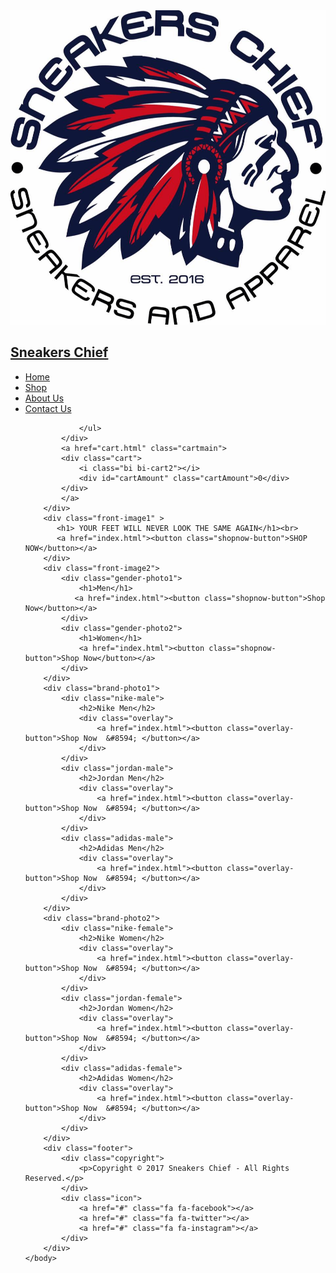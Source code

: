 <!DOCTYPE html>
<html>
    <head>
        <link rel="stylesheet" href="style2.css">
        <link rel="stylesheet" href="style.css">
        <link rel="stylesheet" href="https://cdn.jsdelivr.net/npm/bootstrap-icons@1.8.1/font/bootstrap-icons.css">
        <link rel="stylesheet" href="https://cdnjs.cloudflare.com/ajax/libs/font-awesome/4.7.0/css/font-awesome.min.css">
        <script src="java.js" defer></script>    
    </head>
    <body>
        <div class="navbar">
            <div class="header-first">
                <img class="logo" src="images/logo.jpg" >
                <a href="index.html"><h2>Sneakers Chief</h2></a>
            </div>
            <div class="menu-bar">
                <ul>
                    <li  class="highlights"><a href="homepage.html">Home</a></li>
                    <li><a href="index.html">Shop</a></li>
                    <li><a href="about.html">About Us</a></li>
                    <li><a href="contactus.html">Contact Us</a></li>
                
                </ul>
            </div>
            <a href="cart.html" class="cartmain">
            <div class="cart">
                <i class="bi bi-cart2"></i>
                <div id="cartAmount" class="cartAmount">0</div>
            </div>
            </a>
        </div>
        <div class="front-image1" >
           <h1> YOUR FEET WILL NEVER LOOK THE SAME AGAIN</h1><br>
           <a href="index.html"><button class="shopnow-button">SHOP NOW</button></a>
        </div>
        <div class="front-image2">
            <div class="gender-photo1">
                <h1>Men</h1>
               <a href="index.html"><button class="shopnow-button">Shop Now</button></a>
            </div>
            <div class="gender-photo2">
                <h1>Women</h1>
                <a href="index.html"><button class="shopnow-button">Shop Now</button></a>
            </div>
        </div>
        <div class="brand-photo1">
            <div class="nike-male">
                <h2>Nike Men</h2>
                <div class="overlay">
                    <a href="index.html"><button class="overlay-button">Shop Now  &#8594; </button></a>
                </div>
            </div>
            <div class="jordan-male">
                <h2>Jordan Men</h2>
                <div class="overlay">
                    <a href="index.html"><button class="overlay-button">Shop Now  &#8594; </button></a>
                </div>
            </div>
            <div class="adidas-male">
                <h2>Adidas Men</h2>
                <div class="overlay">
                    <a href="index.html"><button class="overlay-button">Shop Now  &#8594; </button></a>
                </div>
            </div>
        </div>
        <div class="brand-photo2">
            <div class="nike-female">
                <h2>Nike Women</h2>
                <div class="overlay">
                    <a href="index.html"><button class="overlay-button">Shop Now  &#8594; </button></a>
                </div>
            </div>
            <div class="jordan-female">
                <h2>Jordan Women</h2>
                <div class="overlay">
                    <a href="index.html"><button class="overlay-button">Shop Now  &#8594; </button></a>
                </div>
            </div>
            <div class="adidas-female">
                <h2>Adidas Women</h2>
                <div class="overlay">
                    <a href="index.html"><button class="overlay-button">Shop Now  &#8594; </button></a>
                </div>
            </div>
        </div>
        <div class="footer">
            <div class="copyright">
                <p>Copyright © 2017 Sneakers Chief - All Rights Reserved.</p>
            </div>
            <div class="icon">
                <a href="#" class="fa fa-facebook"></a>
                <a href="#" class="fa fa-twitter"></a>
                <a href="#" class="fa fa-instagram"></a>
            </div>
        </div>
    </body>
</html>
